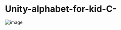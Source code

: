 # Unity-alphabet-for-kid-C-
![image](https://github.com/yihadd/Unity-alphabet-for-kid-C-/assets/141911690/047bbfdf-98ea-49f6-bdeb-ca7bbe65a888)


